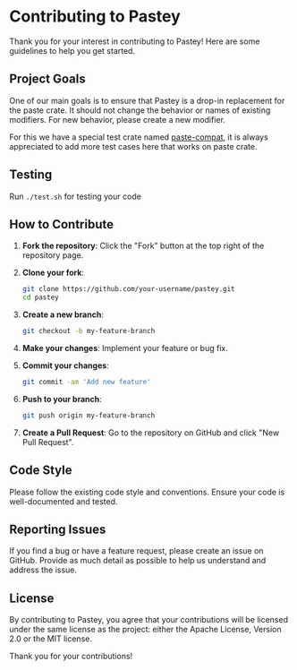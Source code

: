 # Contributing to Pastey

Thank you for your interest in contributing to Pastey! Here are some guidelines to help you get started.

## Project Goals

One of our main goals is to ensure that Pastey is a drop-in replacement for the paste crate. It should
not change the behavior or names of existing modifiers. For new behavior, please create a new modifier.

For this we have a special test crate named [paste-compat](./paste-compat/), it is always appreciated
to add more test cases here that works on paste crate.

## Testing

Run `./test.sh` for testing your code

## How to Contribute

1. **Fork the repository**: Click the "Fork" button at the top right of the repository page.
2. **Clone your fork**:

    ```sh
    git clone https://github.com/your-username/pastey.git
    cd pastey
    ```

3. **Create a new branch**:

    ```sh
    git checkout -b my-feature-branch
    ```

4. **Make your changes**: Implement your feature or bug fix.
5. **Commit your changes**:

    ```sh
    git commit -am 'Add new feature'
    ```

6. **Push to your branch**:

    ```sh
    git push origin my-feature-branch
    ```

7. **Create a Pull Request**: Go to the repository on GitHub and click "New Pull Request".

## Code Style

Please follow the existing code style and conventions. Ensure your code is well-documented and tested.

## Reporting Issues

If you find a bug or have a feature request, please create an issue on GitHub. Provide as much detail as
possible to help us understand and address the issue.

## License

By contributing to Pastey, you agree that your contributions will be licensed under the same license as the project: either the Apache License, Version 2.0 or the MIT license.

Thank you for your contributions!
